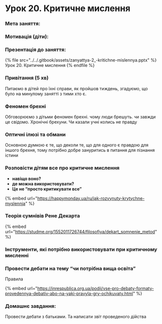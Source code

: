 # Урок 20. Критичне мислення

### Мета заняття:&#x20;

### Мотивація **(діти)**:

### Презентація до заняття:

{% file src="../../.gitbook/assets/zanyattya-2_-kritichne-mislennya.pptx" %}
Урок 20. Критичне мислення
{% endfile %}

### Привітання (5 хв)

Питаємо в дітей про їхні справи, як пройшов тиждень, згадуємо, що було на минулому занятті з тими хто є.

### Феномен брехні

Обговорюємо з дітьми феномен брехні. чому люди брешуть. чи завжди це свідомо. Хронічні брехуни. Чи казали учні колись не правду

### **Оптичні ілюзі та обмани**

Основною думкою є те, що деколи те, що для одного є правдою для іншого брехня, тому потрібно добре зануритись в питання для пізнання істини

### **Розповісти дітям все про критичне мислення**

* **навіщо воно?**
* **де можна використовувати?**
* **Це не “просто критикувати все”**

{% embed url="https://happymonday.ua/ru/jak-rozvynuty-krytychne-myslennja" %}

### Теорія сумнівів Рене Декарта

{% embed url="https://studme.org/1552011726744/filosofiya/dekart_somnenie_metod" %}

### **Інструменти, які потрібно використовувати при критичному мисленні**

### **Провести дебати на тему “чи потрібна вища освіта”**

Правила

{% embed url="https://inrespublica.org.ua/podii/vse-pro-debaty-formaty-provedennya-debativ-abo-na-yaki-pravyla-gry-ochikuvaty.html" %}

### Домашнє завдання:

Провести дебати з батьками. Та написати звіт проведеного дійства
